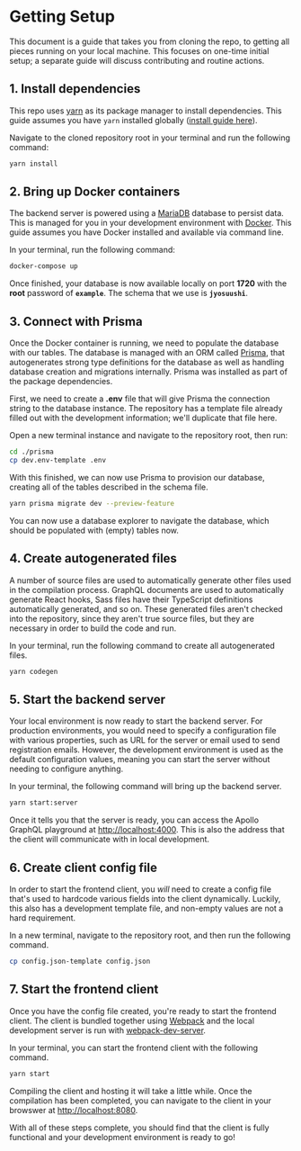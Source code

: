 # Getting Setup

This document is a guide that takes you from cloning the repo, to getting all pieces running on your local machine. This focuses on one-time initial setup; a separate guide will discuss contributing and routine actions.

## 1. Install dependencies

This repo uses [yarn](https://yarnpkg.com/) as its package manager to install dependencies. This guide assumes you have `yarn` installed globally ([install guide here](https://yarnpkg.com/getting-started/install)).

Navigate to the cloned repository root in your terminal and run the following command:

```bash
yarn install
```

## 2. Bring up Docker containers

The backend server is powered using a [MariaDB](https://mariadb.org/) database to persist data. This is managed for you in your development environment with [Docker](https://www.docker.com/). This guide assumes you have Docker installed and available via command line.

In your terminal, run the following command:

```bash
docker-compose up
```

Once finished, your database is now available locally on port **1720** with the **root** password of **`example`**. The schema that we use is **`jyosuushi`**.

## 3. Connect with Prisma

Once the Docker container is running, we need to populate the database with our tables. The database is managed with an ORM called [Prisma](https://www.prisma.io/), that autogenerates strong type definitions for the database as well as handling database creation and migrations internally. Prisma was installed as part of the package dependencies.

First, we need to create a **.env** file that will give Prisma the connection string to the database instance. The repository has a template file already filled out with the development information; we'll duplicate that file here.

Open a new terminal instance and navigate to the repository root, then run:

```bash
cd ./prisma
cp dev.env-template .env
```

With this finished, we can now use Prisma to provision our database, creating all of the tables described in the schema file.

```bash
yarn prisma migrate dev --preview-feature
```

You can now use a database explorer to navigate the database, which should be populated with (empty) tables now.

## 4. Create autogenerated files

A number of source files are used to automatically generate other files used in the compilation process. GraphQL documents are used to automatically generate React hooks, Sass files have their TypeScript definitions automatically generated, and so on. These generated files aren't checked into the repository, since they aren't true source files, but they are necessary in order to build the code and run.

In your terminal, run the following command to create all autogenerated files.

```bash
yarn codegen
```

## 5. Start the backend server

Your local environment is now ready to start the backend server. For production environments, you would need to specify a configuration file with various properties, such as URL for the server or email used to send registration emails. However, the development environment is used as the default configuration values, meaning you can start the server without needing to configure anything.

In your terminal, the following command will bring up the backend server.

```bash
yarn start:server
```

Once it tells you that the server is ready, you can access the Apollo GraphQL playground at [http://localhost:4000](http://localhost:4000/). This is also the address that the client will communicate with in local development.

## 6. Create client config file

In order to start the frontend client, you _will_ need to create a config file that's used to hardcode various fields into the client dynamically. Luckily, this also has a development template file, and non-empty values are not a hard requirement.

In a new terminal, navigate to the repository root, and then run the following command.

```bash
cp config.json-template config.json
```

## 7. Start the frontend client

Once you have the config file created, you're ready to start the frontend client. The client is bundled together using [Webpack](https://webpack.js.org/) and the local development server is run with [webpack-dev-server](https://github.com/webpack/webpack-dev-server).

In your terminal, you can start the frontend client with the following command.

```bash
yarn start
```

Compiling the client and hosting it will take a little while. Once the compilation has been completed, you can navigate to the client in your browswer at [http://localhost:8080](http://localhost:8080).

With all of these steps complete, you should find that the client is fully functional and your development environment is ready to go!